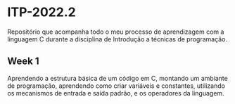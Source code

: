 # ITP-2022.2
Repositório que acompanha todo o meu processo de aprendizagem com a linguagem C durante a disciplina de Introdução a técnicas de programação.

## Week 1
Aprendendo a estrutura básica de um código em C, montando um ambiante de programação, aprendendo como criar variáveis e constantes, 
utilizando os mecanismos de entrada e saída padrão, e os operadores da linguagem.
